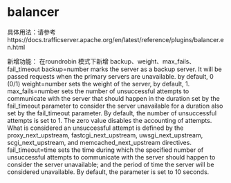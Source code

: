 # balancer
具体用法：请参考https://docs.trafficserver.apache.org/en/latest/reference/plugins/balancer.en.html

新增功能：
    在roundrobin 模式下新增 backup、weight、max_fails、fail_timeout
    backup=number
      marks the server as a backup server. It will be passed requests when the primary servers are unavailable. by default, 0 (0/1)
    weight=number
      sets the weight of the server, by default, 1.
    max_fails=number
      sets the number of unsuccessful attempts to communicate with the server that should happen in the duration set by the fail_timeout parameter to consider the server unavailable for a duration also set by the fail_timeout parameter. By default, the number of unsuccessful attempts is set to 1. The zero value disables the accounting of attempts. What is considered an unsuccessful attempt is defined by the proxy_next_upstream, fastcgi_next_upstream, uwsgi_next_upstream, scgi_next_upstream, and memcached_next_upstream directives.
    fail_timeout=time
      sets the time during which the specified number of unsuccessful attempts to communicate with the server should happen to consider the server unavailable; and the period of time the server will be considered unavailable. By default, the parameter is set to 10 seconds.
